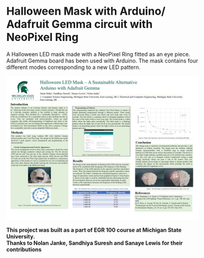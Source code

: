 # Halloween Mask with Arduino/ Adafruit Gemma circuit with NeoPixel Ring
A Halloween LED mask made with a NeoPixel Ring fitted as an eye piece. Adafruit Gemma board has been used with Arduino. The mask contains four different modes corresponding to a new LED pattern.    

![Poster](https://github.com/Sanya1001/halloween-mask-arduino/blob/main/Slide1.jpg)

**This project was built as a part of EGR 100 course at Michigan State University.    
Thanks to Nolan Janke, Sandhiya Suresh and Sanaye Lewis for their contributions**
